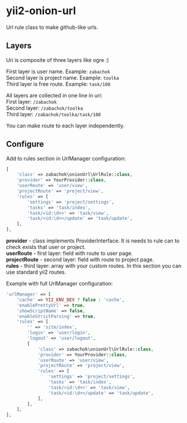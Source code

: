 # yii2-onion-url

Url rule class to make github-like urls.

## Layers

Uri is composite of three layers like ogre :)  

First layer is user name. Example: `zabachok`  
Second layer is project name. Example: `toolka`  
Third layer is free route. Example: `task/108`

All layers are collected in one line in uri:  
First layer: `/zabachok`  
Second layer: `/zabachok/toolka`  
Third layer: `/zabachok/toolka/task/108`  

You can make route to each layer independently.

## Configure

Add to rules section in UrlManager configuration:
```php
[
    'class' => zabachok\onionUrl\UrlRule::class,
    'provider' => YourProvider::class,
    'userRoute' => 'user/view',
    'projectRoute' => 'project/view',
    'rules' => [
        'settings' => 'project/settings',
        'tasks' => 'task/index',
        'task/<id:\d+>' => 'task/view',
        'task/<id:\d+>/update' => 'task/update',
    ],
],
```
**provider** - class implements ProviderInterface. It is needs to rule can to check exists that user or project.  
**userRoute** - first layer: field with route to user page.  
**projectRoute** - second layer: field with route to project page.  
**rules** - third layer: array with your custom routes. In this section you can use standard yii2 routes.  

Example with full UrlManager configuration:
```php
'urlManager' => [
    'cache' => YII_ENV_DEV ? false : 'cache',
    'enablePrettyUrl' => true,
    'showScriptName' => false,
    'enableStrictParsing' => true,
    'rules' => [
        '' => 'site/index',
        'login' => 'user/login',
        'logout' => 'user/logout',
        [
            'class' => zabachok\onionUrl\UrlRule::class,
            'provider' => YourProvider::class,
            'userRoute' => 'user/view',
            'projectRoute' => 'project/view',
            'rules' => [
                'settings' => 'project/settings',
                'tasks' => 'task/index',
                'task/<id:\d+>' => 'task/view',
                'task/<id:\d+>/update' => 'task/update',
            ],
        ],
    ],
],
```
